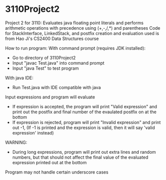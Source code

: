 # 3110Project2

Project 2 for 3110:
Evaluates java floating point literals and performs arithmetic operations with precedence using (+,-,/,*) and parentheses
Code for StackInterface, LinkedStack, and postfix creation and evaluation used is from Hao Ji's CS2400 Data Structures course

How to run program:
  With command prompt (requires JDK installed):
  - Go to directory of 3110Project2
  - Input "javac Test.java" into command prompt
  - Input "java Test" to test program

  With java IDE:
  - Run Test.java with IDE compatible with java

Input expressions and program will evaluate
- If expression is accepted, the program will print "Valid expression" and print out the postfix and final number of the evaulated postfix on at the bottom
- If expression is rejected, program will print "Invalid expression" and print out -1, (If -1 is printed and the expression is valid, then it will say 'valid expression' instead)


WARNING:
- During long expressions, program will print out extra lines and random numbers, but that should not affect the final value of the evaluated expression printed out at the bottom


Program may not handle certain underscore cases
